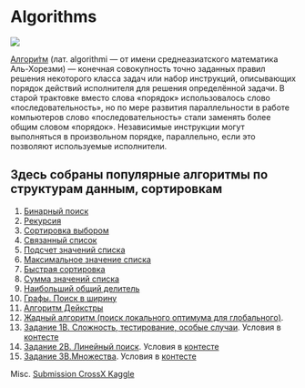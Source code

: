 # Algorithms
![](https://i.ibb.co/x685G7N/obzor-algoritmy-konsensusa-v-blokcheyne.jpg)


[Алгори́тм](https://ru.wikipedia.org/wiki/%D0%90%D0%BB%D0%B3%D0%BE%D1%80%D0%B8%D1%82%D0%BC) (лат. algorithmi — от имени среднеазиатского математика Аль-Хорезми) — конечная совокупность точно заданных правил решения некоторого класса задач или набор инструкций, описывающих порядок действий исполнителя для решения определённой задачи. В старой трактовке вместо слова «порядок» использовалось слово «последовательность», но по мере развития параллельности в работе компьютеров слово «последовательность» стали заменять более общим словом «порядок». Независимые инструкции могут выполняться в произвольном порядке, параллельно, если это позволяют используемые исполнители.

Здесь собраны популярные алгоритмы по структурам данным, сортировкам
---
01. [Бинарный поиск](https://github.com/ArtyKrafty/Algorithms/blob/main/venv/binary_search.py)
02. [Рекурсия](https://github.com/ArtyKrafty/Algorithms/blob/main/venv/recursion.py)
03. [Сортировка выбором](https://github.com/ArtyKrafty/Algorithms/blob/main/venv/sort_select.py)
04. [Связанный список](https://github.com/ArtyKrafty/Algorithms/blob/main/venv/link_list.py)
05. [Подсчет значений списка](https://github.com/ArtyKrafty/Algorithms/blob/main/venv/count_list.py)
06. [Максимальное значение списка](https://github.com/ArtyKrafty/Algorithms/blob/main/venv/max_in_list.py)
07. [Быстрая сортировка](https://github.com/ArtyKrafty/Algorithms/blob/main/venv/quick_sort.py)
08. [Сумма значений списка](https://github.com/ArtyKrafty/Algorithms/blob/main/venv/recursive_sum.py)
09. [Наибольший общий делитель](https://github.com/ArtyKrafty/Algorithms/blob/main/venv/NOD.py)
10. [Графы. Поиск в ширину](https://github.com/ArtyKrafty/Algorithms/blob/main/venv/graph.py)
11. [Алгоритм Дейкстры](https://github.com/ArtyKrafty/Algorithms/blob/main/venv/algorithm_dijkstra.py)
12. [Жадный алгоритм (поиск локального оптимума для глобального)](https://github.com/ArtyKrafty/Algorithms/blob/main/venv/greedy.py). 
13. [Задание 1В. Сложность, тестирование, особые случаи](https://github.com/ArtyKrafty/Algorithms/tree/main/venv/1B). Условия в [контесте](https://contest.yandex.ru/contest/28730/enter/)
14. [Задание 2В. Линейный поиск](https://github.com/ArtyKrafty/Algorithms/tree/main/venv/2B). Условия в [контесте](https://contest.yandex.ru/contest/28738/enter/)
15. [Задание 3В.Множества](https://github.com/ArtyKrafty/Algorithms/tree/main/venv/3B). Условия в [контесте](https://contest.yandex.ru/contest/28964/enter/)


Misc. [Submission CrossX Kaggle](https://github.com/ArtyKrafty/Algorithms/blob/main/venv/submission.py)

